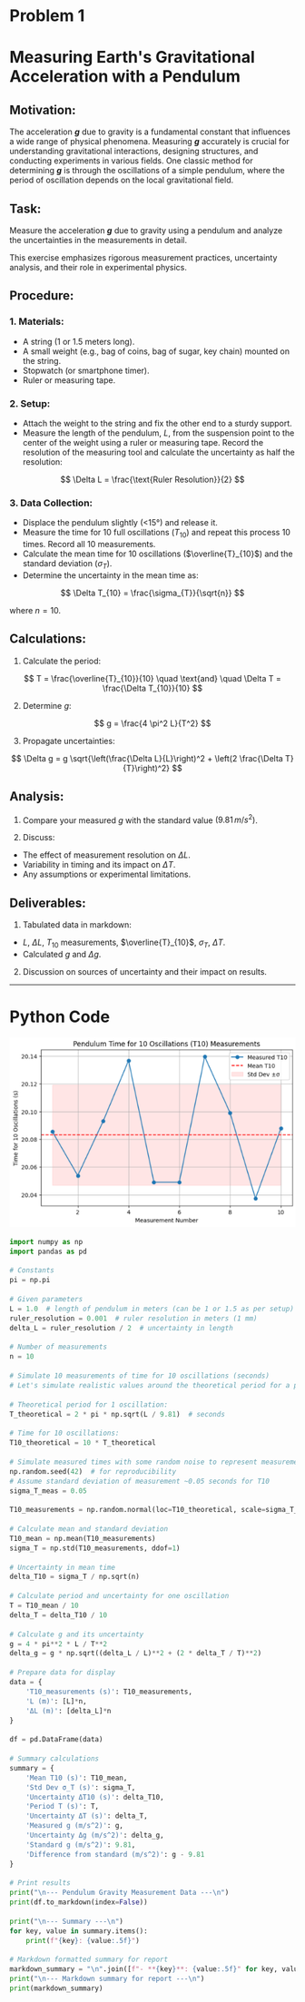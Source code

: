 # Problem 1

# Measuring Earth's Gravitational Acceleration with a Pendulum

## Motivation:

The acceleration **$g$** due to gravity is a fundamental constant that influences a wide range of physical phenomena. Measuring **$g$** accurately is crucial for understanding gravitational interactions, designing structures, and conducting experiments in various fields. One classic method for determining **$g$** is through the oscillations of a simple pendulum, where the period of oscillation depends on the local gravitational field.

## Task:

Measure the acceleration **$g$** due to gravity using a pendulum and analyze the uncertainties in the measurements in detail.

This exercise emphasizes rigorous measurement practices, uncertainty analysis, and their role in experimental physics.

## Procedure:

### 1. Materials:
- A string (1 or 1.5 meters long).
- A small weight (e.g., bag of coins, bag of sugar, key chain) mounted on the string.
- Stopwatch (or smartphone timer).
- Ruler or measuring tape.

### 2. Setup:
- Attach the weight to the string and fix the other end to a sturdy support.
- Measure the length of the pendulum, $L$, from the suspension point to the center of the weight using a ruler or measuring tape. Record the resolution of the measuring tool and calculate the uncertainty as half the resolution:
  
$$
\Delta L = \frac{\text{Ruler Resolution}}{2}
$$

### 3. Data Collection:
- Displace the pendulum slightly (<15°) and release it.
- Measure the time for 10 full oscillations ($T_{10}$) and repeat this process 10 times. Record all 10 measurements.
- Calculate the mean time for 10 oscillations ($\overline{T}_{10}$) and the standard deviation ($\sigma_{T}$).
- Determine the uncertainty in the mean time as:

$$
\Delta T_{10} = \frac{\sigma_{T}}{\sqrt{n}}
$$

where $n = 10$.

## Calculations:

1. Calculate the period:

$$
T = \frac{\overline{T}_{10}}{10} \quad \text{and} \quad \Delta T = \frac{\Delta T_{10}}{10}
$$

2. Determine $g$:

$$
g = \frac{4 \pi^2 L}{T^2}
$$

3. Propagate uncertainties:

$$
\Delta g = g \sqrt{\left(\frac{\Delta L}{L}\right)^2 + \left(2 \frac{\Delta T}{T}\right)^2}
$$

## Analysis:

1. Compare your measured $g$ with the standard value $(9.81 \, m/s^2)$.

2. Discuss:
- The effect of measurement resolution on $\Delta L$.
- Variability in timing and its impact on $\Delta T$.
- Any assumptions or experimental limitations.

## Deliverables:

1. Tabulated data in markdown:
- $L$, $\Delta L$, $T_{10}$ measurements, $\overline{T}_{10}$, $\sigma_T$, $\Delta T$.
- Calculated $g$ and $\Delta g$.

2. Discussion on sources of uncertainty and their impact on results.

---

# Python Code

![alt text](image.png)

```python
import numpy as np
import pandas as pd

# Constants
pi = np.pi

# Given parameters
L = 1.0  # length of pendulum in meters (can be 1 or 1.5 as per setup)
ruler_resolution = 0.001  # ruler resolution in meters (1 mm)
delta_L = ruler_resolution / 2  # uncertainty in length

# Number of measurements
n = 10

# Simulate 10 measurements of time for 10 oscillations (seconds)
# Let's simulate realistic values around the theoretical period for a pendulum of length L

# Theoretical period for 1 oscillation:
T_theoretical = 2 * pi * np.sqrt(L / 9.81)  # seconds

# Time for 10 oscillations:
T10_theoretical = 10 * T_theoretical

# Simulate measured times with some random noise to represent measurement variability
np.random.seed(42)  # for reproducibility
# Assume standard deviation of measurement ~0.05 seconds for T10
sigma_T_meas = 0.05

T10_measurements = np.random.normal(loc=T10_theoretical, scale=sigma_T_meas, size=n)

# Calculate mean and standard deviation
T10_mean = np.mean(T10_measurements)
sigma_T = np.std(T10_measurements, ddof=1)

# Uncertainty in mean time
delta_T10 = sigma_T / np.sqrt(n)

# Calculate period and uncertainty for one oscillation
T = T10_mean / 10
delta_T = delta_T10 / 10

# Calculate g and its uncertainty
g = 4 * pi**2 * L / T**2
delta_g = g * np.sqrt((delta_L / L)**2 + (2 * delta_T / T)**2)

# Prepare data for display
data = {
    'T10_measurements (s)': T10_measurements,
    'L (m)': [L]*n,
    'ΔL (m)': [delta_L]*n
}

df = pd.DataFrame(data)

# Summary calculations
summary = {
    'Mean T10 (s)': T10_mean,
    'Std Dev σ_T (s)': sigma_T,
    'Uncertainty ΔT10 (s)': delta_T10,
    'Period T (s)': T,
    'Uncertainty ΔT (s)': delta_T,
    'Measured g (m/s^2)': g,
    'Uncertainty Δg (m/s^2)': delta_g,
    'Standard g (m/s^2)': 9.81,
    'Difference from standard (m/s^2)': g - 9.81
}

# Print results
print("\n--- Pendulum Gravity Measurement Data ---\n")
print(df.to_markdown(index=False))

print("\n--- Summary ---\n")
for key, value in summary.items():
    print(f"{key}: {value:.5f}")

# Markdown formatted summary for report
markdown_summary = "\n".join([f"- **{key}**: {value:.5f}" for key, value in summary.items()])
print("\n--- Markdown summary for report ---\n")
print(markdown_summary)

